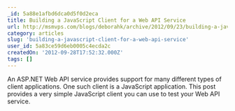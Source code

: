 ```yaml
---
_id: 5a88e1afbd6dca0d5f0d2eca
title: Building a JavaScript Client for a Web API Service
url: http://msmvps.com/blogs/deborahk/archive/2012/09/23/building-a-javascript-client-for-a-web-api-service.aspx
category: articles
slug: 'building-a-javascript-client-for-a-web-api-service'
user_id: 5a83ce59d6eb0005c4ecda2c
createdOn: '2012-09-28T17:52:32.000Z'
tags: []
---
```


An ASP.NET Web API service provides support for many different types of client applications. One such client is a JavaScript application. This post provides a very simple JavaScript client you can use to test your Web API service.
